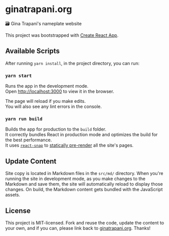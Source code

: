 # ginatrapani.org

🗃 Gina Trapani's nameplate website

This project was bootstrapped with [Create React App](https://github.com/facebookincubator/create-react-app).

## Available Scripts

After running `yarn install`, in the project directory, you can run:

### `yarn start`

Runs the app in the development mode.<br>
Open [http://localhost:3000](http://localhost:3000) to view it in the browser.

The page will reload if you make edits.<br>
You will also see any lint errors in the console.

### `yarn run build`

Builds the app for production to the `build` folder.<br>
It correctly bundles React in production mode and optimizes the build for the best performance.<br>
It uses [`react-snap`](https://github.com/stereobooster/react-snap) to [statically pre-render](https://medium.com/superhighfives/an-almost-static-stack-6df0a2791319) all the site's pages.

## Update Content

Site copy is located in Markdown files in the `src/md/` directory. When you're running the site in development mode, as you make changes to the Markdown and save them, the site will automatically reload to display those changes. On build, the Markdown content gets bundled with the JavaScript assets.

## License

This project is MIT-licensed. Fork and reuse the code, update the content to your own, and if you can, please link back to [ginatrapani.org](https://ginatrapani.org). Thanks!
